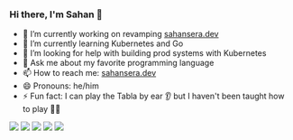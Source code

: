 ### Hi there, I'm Sahan 👋

- 🔭  I’m currently working on revamping [sahansera.dev](https://sahansera.dev/)
- 🌱  I’m currently learning Kubernetes and Go
- 🤔  I’m looking for help with building prod systems with Kubernetes
- 💬  Ask me about my favorite programming language
- 📫  How to reach me: [sahansera.dev](https://sahansera.dev/about/)
- 😄  Pronouns: he/him
- ⚡  Fun fact: I can play the Tabla by ear 👂 but I haven't been taught how to play 🤷‍♂️

![](https://github-profile-summary-cards.vercel.app/api/cards/profile-details?username=sahansera&theme=default)
![](https://github-profile-summary-cards.vercel.app/api/cards/repos-per-language?username=sahansera&theme=default)
![](https://github-profile-summary-cards.vercel.app/api/cards/most-commit-language?username=sahansera&theme=default)
![](https://github-profile-summary-cards.vercel.app/api/cards/stats?username=sahansera&theme=default)
![](https://github-profile-summary-cards.vercel.app/api/cards/productive-time?username=sahansera&theme=default)

